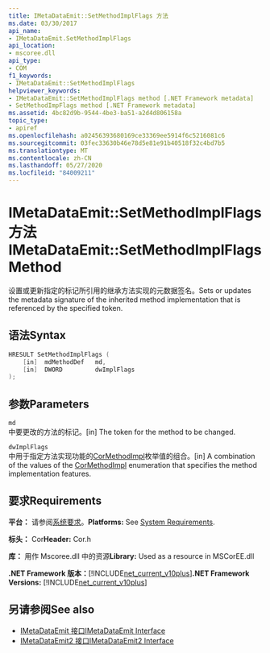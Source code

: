 ```yaml
---
title: IMetaDataEmit::SetMethodImplFlags 方法
ms.date: 03/30/2017
api_name:
- IMetaDataEmit.SetMethodImplFlags
api_location:
- mscoree.dll
api_type:
- COM
f1_keywords:
- IMetaDataEmit::SetMethodImplFlags
helpviewer_keywords:
- IMetaDataEmit::SetMethodImplFlags method [.NET Framework metadata]
- SetMethodImpFlags method [.NET Framework metadata]
ms.assetid: 4bc82d9b-9544-4be3-ba51-a2d4d806158a
topic_type:
- apiref
ms.openlocfilehash: a02456393680169ce33369ee5914f6c5216081c6
ms.sourcegitcommit: 03fec33630b46e78d5e81e91b40518f32c4bd7b5
ms.translationtype: MT
ms.contentlocale: zh-CN
ms.lasthandoff: 05/27/2020
ms.locfileid: "84009211"
---
```

# <a name="imetadataemitsetmethodimplflags-method"></a><span data-ttu-id="3fe8c-102">IMetaDataEmit::SetMethodImplFlags 方法</span><span class="sxs-lookup"><span data-stu-id="3fe8c-102">IMetaDataEmit::SetMethodImplFlags Method</span></span>
<span data-ttu-id="3fe8c-103">设置或更新指定的标记所引用的继承方法实现的元数据签名。</span><span class="sxs-lookup"><span data-stu-id="3fe8c-103">Sets or updates the metadata signature of the inherited method implementation that is referenced by the specified token.</span></span>  
  
## <a name="syntax"></a><span data-ttu-id="3fe8c-104">语法</span><span class="sxs-lookup"><span data-stu-id="3fe8c-104">Syntax</span></span>  
  
```cpp  
HRESULT SetMethodImplFlags (
    [in]  mdMethodDef   md,
    [in]  DWORD         dwImplFlags
);  
```  
  
## <a name="parameters"></a><span data-ttu-id="3fe8c-105">参数</span><span class="sxs-lookup"><span data-stu-id="3fe8c-105">Parameters</span></span>  
 `md`  
 <span data-ttu-id="3fe8c-106">中要更改的方法的标记。</span><span class="sxs-lookup"><span data-stu-id="3fe8c-106">[in] The token for the method to be changed.</span></span>  
  
 `dwImplFlags`  
 <span data-ttu-id="3fe8c-107">中用于指定方法实现功能的[CorMethodImpl](cormethodimpl-enumeration.md)枚举值的组合。</span><span class="sxs-lookup"><span data-stu-id="3fe8c-107">[in] A combination of the values of the [CorMethodImpl](cormethodimpl-enumeration.md) enumeration that specifies the method implementation features.</span></span>  
  
## <a name="requirements"></a><span data-ttu-id="3fe8c-108">要求</span><span class="sxs-lookup"><span data-stu-id="3fe8c-108">Requirements</span></span>  
 <span data-ttu-id="3fe8c-109">**平台：** 请参阅[系统要求](../../get-started/system-requirements.md)。</span><span class="sxs-lookup"><span data-stu-id="3fe8c-109">**Platforms:** See [System Requirements](../../get-started/system-requirements.md).</span></span>  
  
 <span data-ttu-id="3fe8c-110">**标头：** Cor</span><span class="sxs-lookup"><span data-stu-id="3fe8c-110">**Header:** Cor.h</span></span>  
  
 <span data-ttu-id="3fe8c-111">**库：** 用作 Mscoree.dll 中的资源</span><span class="sxs-lookup"><span data-stu-id="3fe8c-111">**Library:** Used as a resource in MSCorEE.dll</span></span>  
  
 <span data-ttu-id="3fe8c-112">**.NET Framework 版本：**[!INCLUDE[net_current_v10plus](../../../../includes/net-current-v10plus-md.md)]</span><span class="sxs-lookup"><span data-stu-id="3fe8c-112">**.NET Framework Versions:** [!INCLUDE[net_current_v10plus](../../../../includes/net-current-v10plus-md.md)]</span></span>  
  
## <a name="see-also"></a><span data-ttu-id="3fe8c-113">另请参阅</span><span class="sxs-lookup"><span data-stu-id="3fe8c-113">See also</span></span>

- [<span data-ttu-id="3fe8c-114">IMetaDataEmit 接口</span><span class="sxs-lookup"><span data-stu-id="3fe8c-114">IMetaDataEmit Interface</span></span>](imetadataemit-interface.md)
- [<span data-ttu-id="3fe8c-115">IMetaDataEmit2 接口</span><span class="sxs-lookup"><span data-stu-id="3fe8c-115">IMetaDataEmit2 Interface</span></span>](imetadataemit2-interface.md)
